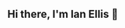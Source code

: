 ## Hi there, I'm Ian Ellis 👋

<!--

I'm a web developer at digtal nest doing a 1 year internship, and I'm a college student studying 
Computer Science and Engineering. I love the world of Technology and I'm hoping to work in the AI/Machine learning
space at some point.

- 🔭 My skills:
** javascript, C++, Python, HTML, CSS, React.js.

Current Role:
** Working at Digital Nest as an intern in Web Devlopment, honing my professional and technical skills in a production environment.

- 🌱 I’m currently learning Calculus, and refining my knowledge of C++ in school.

- ⚡ Fun fact:
** In my spare time I like to train various Martial arts, some of my favorite are Brazilian Jiu Jitsu, Muay Thai, and boxing.
-->
